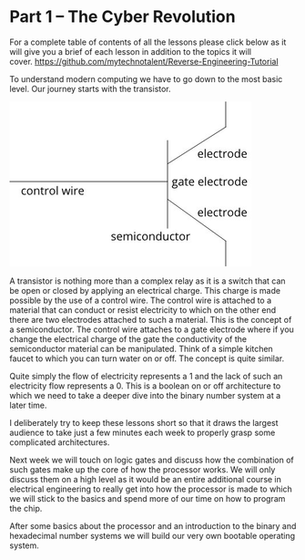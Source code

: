 # Part 1 – The Cyber Revolution

For a complete table of contents of all the lessons please click below as it will give you a brief of each lesson in addition to the topics it will cover.&nbsp;https://github.com/mytechnotalent/Reverse-Engineering-Tutorial

To understand modern computing we have to go down to the most basic level.&nbsp;Our journey starts with the transistor.&nbsp;

<div class="slate-resizable-image-embed slate-image-embed__resize-middle"><img src="/imgs/1535107553506.jpg"/></div>

A transistor is nothing more than a complex relay as it is a switch that can be open or closed by applying an electrical charge.&nbsp;This charge is made possible by the use of a control wire.&nbsp;The control wire is attached to a material that can conduct or resist electricity to which on the other end there are two electrodes attached to such a material.&nbsp;This is the concept of a semiconductor.&nbsp;The control wire attaches to a gate electrode where if you change the electrical charge of the gate the conductivity of the semiconductor material can be manipulated.&nbsp;Think of a simple kitchen faucet to which you can turn water on or off.&nbsp;The concept is quite similar.

Quite simply the flow of electricity represents a 1 and the lack of such an electricity flow represents a 0.&nbsp;This is a boolean on or off architecture to which we need to take a deeper dive into the binary number system at a later time.

I deliberately try to keep these lessons short so that it draws the largest audience to take just a few minutes each week to properly grasp some complicated architectures.

Next week we will touch on logic gates and discuss how the combination of such gates make up the core of how the processor works. We will only discuss them on a high level as it would be an entire additional course in electrical engineering to really get into how the processor is made to which we will stick to the basics and spend more of our time on how to program the chip.

After some basics about the processor and an introduction to the binary and hexadecimal number systems we will build our very own bootable operating system.